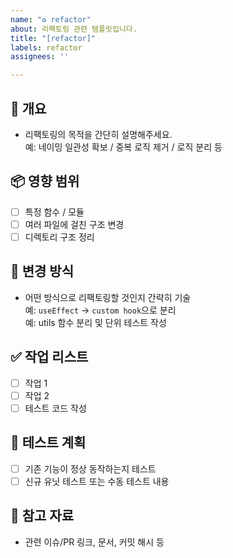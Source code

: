 ```yaml
---
name: "♻️ refactor"
about: 리팩토링 관련 템플릿입니다.
title: "[refactor]"
labels: refactor
assignees: ''

---
```


## 📌 개요
- 리팩토링의 목적을 간단히 설명해주세요.  
  예: 네이밍 일관성 확보 / 중복 로직 제거 / 로직 분리 등

## 📦 영향 범위
- [ ] 특정 함수 / 모듈
- [ ] 여러 파일에 걸친 구조 변경
- [ ] 디렉토리 구조 정리

## 🧩 변경 방식
- 어떤 방식으로 리팩토링할 것인지 간략히 기술  
  예: `useEffect` → `custom hook`으로 분리  
  예: utils 함수 분리 및 단위 테스트 작성

## ✅ 작업 리스트
- [ ] 작업 1
- [ ] 작업 2
- [ ] 테스트 코드 작성

## 🧪 테스트 계획
- [ ] 기존 기능이 정상 동작하는지 테스트
- [ ] 신규 유닛 테스트 또는 수동 테스트 내용

## 📎 참고 자료
- 관련 이슈/PR 링크, 문서, 커밋 해시 등
